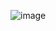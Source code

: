 ![image](https://github.com/DimkaIscariah/Docker/assets/125683051/e5276899-8763-4c8b-a7b8-1004c7d79247)
